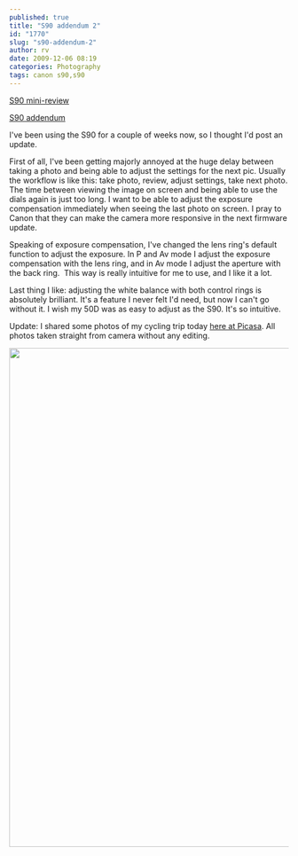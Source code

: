 ```yaml
---
published: true
title: "S90 addendum 2"
id: "1770"
slug: "s90-addendum-2"
author: rv
date: 2009-12-06 08:19
categories: Photography
tags: canon s90,s90
---
```

<a href="/blog/2009/10/30/mini-review-canon-s90-point-and-shoot/" target="_blank">S90 mini-review</a>

<a href="/blog/2009/11/04/s90-addendum/" target="_blank">S90 addendum</a>

I've been using the S90 for a couple of weeks now, so I thought I'd post an update.

First of all, I've been getting majorly annoyed at the huge delay between taking a photo and being able to adjust the settings for the next pic. Usually the workflow is like this: take photo, review, adjust settings, take next photo. The time between viewing the image on screen and being able to use the dials again is just too long. I want to be able to adjust the exposure compensation immediately when seeing the last photo on screen. I pray to Canon that they can make the camera more responsive in the next firmware update.

Speaking of exposure compensation, I've changed the lens ring's default function to adjust the exposure. In P and Av mode I adjust the exposure compensation with the lens ring, and in Av mode I adjust the aperture with the back ring.  This way is really intuitive for me to use, and I like it a lot.

Last thing I like: adjusting the white balance with both control rings is absolutely brilliant. It's a feature I never felt I'd need, but now I can't go without it. I wish my 50D was as easy to adjust as the S90. It's so intuitive.

Update: I shared some photos of my cycling trip today <a href="http://picasaweb.google.com/rv7021/Seaside" target="_blank">here at Picasa</a>. All photos taken straight from camera without any editing.

<a href="https://s3.amazonaws.com/cfwblog/uploads/2009/12/img_0128.jpg"><img class="aligncenter size-full wp-image-1771" title="IMG_0128" src="https://s3.amazonaws.com/cfwblog/uploads/2009/12/img_0128.jpg" alt="" width="675" height="900" /></a>